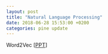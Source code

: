 ```yaml
---
layout: post
title: "Natural Language Processing"
date: 2018-06-28 15:53:00 +0200
categories: pine update
---
```

Word2Vec [<a href=./assets/Word2Vec.ppt>PPT</a>]
